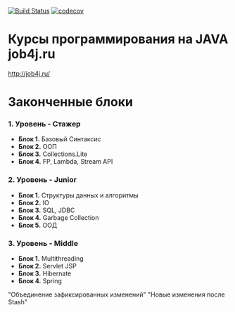 [![Build Status](https://travis-ci.org/AMKir1/junior.svg?branch=master)](https://travis-ci.org/AMKir1/junior)
[![codecov](https://codecov.io/gh/AMKir1/junior/branch/master/graph/badge.svg)](https://codecov.io/gh/AMKir1/junior)

# Курсы программирования на JAVA job4j.ru
http://job4j.ru/


<p align="center">

<h1>Законченные блоки</h1> 

<h3>1. Уровень - Стажер</h3>

- **Блок 1.** Базовый Синтаксис <img width="10px" src="http://www.pngmart.com/files/3/Green-Tick-PNG-Photos.png"> 
- **Блок 2.** ООП <img width="10px" src="http://www.pngmart.com/files/3/Green-Tick-PNG-Photos.png">     
- **Блок 3.** Collections.Lite <img width="10px" src="http://www.pngmart.com/files/3/Green-Tick-PNG-Photos.png">
- **Блок 4.** FP, Lambda, Stream API <img width="10px" src="http://www.pngmart.com/files/3/Green-Tick-PNG-Photos.png">

<h3>2. Уровень - Junior</h3>

- **Блок 1.** Структуры данных и алгоритмы <img width="10px" src="http://www.pngmart.com/files/3/Green-Tick-PNG-Photos.png">
- **Блок 2.** IO <img width="10px" src="http://www.pngmart.com/files/3/Green-Tick-PNG-Photos.png">
- **Блок 3.** SQL, JDBC <img width="10px" src="http://www.pngmart.com/files/3/Green-Tick-PNG-Photos.png">
- **Блок 4.** Garbage Collection <img width="10px" src="http://www.pngmart.com/files/3/Green-Tick-PNG-Photos.png">
- **Блок 5.** ООД <img width="10px" src="http://www.pngmart.com/files/3/Green-Tick-PNG-Photos.png">

<h3>3. Уровень - Middle</h3>

- **Блок 1.** Multithreading <img width="10px" src="http://www.pngmart.com/files/3/Green-Tick-PNG-Photos.png">
- **Блок 2.** Servlet JSP
- **Блок 3.** Hibernate
- **Блок 4.** Spring

"Объединение зафиксированных изменений"
"Новые изменения после Stash"

</p>